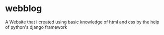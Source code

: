 # webblog
A Website that i created using basic knowledge of html and css by the help of python's django framework
